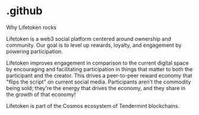 # .github
Why Lifetoken rocks

Lifetoken is a web3 social platform centered around ownership and community. Our goal is to level up rewards, loyalty, and engagement by powering participation.

Lifetoken improves engagement in comparison to the current digital space by encouraging and facilitating participation in things that matter to both the participant and the creator. This drives a peer-to-peer reward economy that "flips the script" on current social media. Participants aren't the commodity being sold; they're the energy that drives the economy, and they share in the growth of that economy!

Lifetoken is part of the Cosmos ecosystem of Tendermint blockchains.
